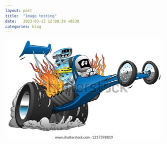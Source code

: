 ```yaml
---
layout: post
title:  "Image testing"
date:   2023-03-13 12:00:39 +0530
categories: blog
---
```


![dragster](/assets/images/dragster.webp)

